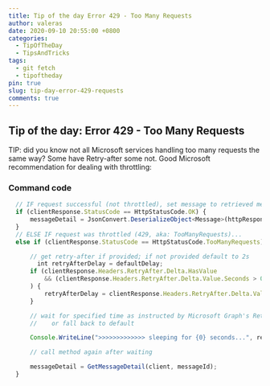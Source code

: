 ```yaml
---
title: Tip of the day Error 429 - Too Many Requests
author: valeras
date: 2020-09-10 20:55:00 +0800
categories:
  - TipOfTheDay
  - TipsAndTricks
tags:
  - git fetch
  - tipoftheday
pin: true
slug: tip-day-error-429-requests
comments: true
---
```


## Tip of the day: Error 429 - Too Many Requests

TIP: did you know not all Microsoft services handling too many requests the same way? Some have Retry-after some not. Good Microsoft recommendation for dealing with throttling:

### Command code

```typescript
  // IF request successful (not throttled), set message to retrieved message 
  if (clientResponse.StatusCode == HttpStatusCode.OK) {
      messageDetail = JsonConvert.DeserializeObject<Message>(httpResponseTask.Result);
  }
  // ELSE IF request was throttled (429, aka: TooManyRequests)... 
  else if (clientResponse.StatusCode == HttpStatusCode.TooManyRequests) {

      // get retry-after if provided; if not provided default to 2s 
        int retryAfterDelay = defaultDelay;
      if (clientResponse.Headers.RetryAfter.Delta.HasValue
          && (clientResponse.Headers.RetryAfter.Delta.Value.Seconds > 0)
      ) {
          retryAfterDelay = clientResponse.Headers.RetryAfter.Delta.Value.Seconds;
      }

      // wait for specified time as instructed by Microsoft Graph's Retry-After header, 
      //    or fall back to default   

      Console.WriteLine(">>>>>>>>>>>>> sleeping for {0} seconds...", retryAfterDelay); System.Threading.Thread.Sleep(retryAfterDelay * 1000);

      // call method again after waiting    

      messageDetail = GetMessageDetail(client, messageId);
  }
```
